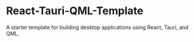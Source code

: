 # React-Tauri-QML-Template
A starter template for building desktop applications using React, Tauri, and QML.
